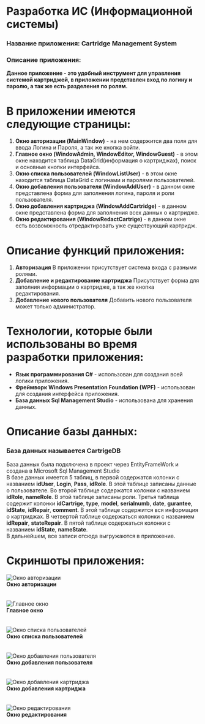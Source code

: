 # Разработка ИС (Информационной системы)

### Название приложения: Cartridge Management System
### Описание приложения:
**Данное приложение - это удобный инструмент для управления системой картриджей, в приложении представлен вход по логину и паролю, а так же есть разделения по ролям.**

# В приложении имеются следующие страницы:
1. **Окно авторизации (MainWindow)** - на нем содержится два поля для ввода Логина и Пароля, а так же кнопка войти.
2. **Главное окно (WindowAdmin, WindowEditor, WindowGuest)** - в этом окне находится таблица DataGrid(информация о картриджах), поиск и основные кнопки интерфейса.
3. **Окно списка пользователей (WindowListUser)** - в этом окне находится таблица DataGrid с логинами и паролями пользователей.
4. **Окно добавления пользователя (WindowAddUser)** - в данном окне представлена форма для заполнения логина, пароля и роли пользователя.
5. **Окно добавления картриджа (WindowAddCartridge)** - в данном окне представлена форма для заполнения всех данных о картридже.
6. **Окно редактирования (WindowRedactCartrige)** - в данном окне есть возвомжность отредактировать уже существующий картридж.

# Описание функций приложения:
1. **Авторизация** В приложении присутствует система входа с разными ролями.
2. **Добавление и редактирование картриджа** Присутствует форма для заполния информации о картридже, а так же кнопка редактирования.
3. **Добавление нового пользователя** Добавить нового пользователя может только администратор.

# Технологии, которые были использованы во время разработки приложения:
- **Язык программирования C#** - использован для создания всей логики приложения.
- **Фреймворк Windows Presentation Foundation (WPF)** - использован для создания интерфейса приложения.
- **База данных Sql Management Studio** - использована для хранения данных.

# Описание базы данных:
### База данных называется CartrigeDB <br/>
База данных была подключена в проект через EntityFrameWork и создана в Microsoft Sql Management Studio </br>
В базе данных имеется 5 таблиц, в первой содержатся колонки с названием **idUser**, **Login**, **Pass**, **idRole**. В этой таблице записаны данные о пользователе. Во второй таблице содержатся колонки с названием **idRole**, **nameRole**. В этой таблице записаны роли. Третья таблица содержит колонки **idCartrige**, **type**, **model**, **serialnumb**, **date**, **gurantee**, **idState**, **idRepair**, **comment**. В этой таблице содержится вся информация о картриджах. В четвертой таблице содержаться колонки с названием **idRepair**, **stateRepair**. В пятой таблице содержаться колонки с названием **idState**, **nameState**. <br/>
В дальнейшем, все записи отсюда выгружаются в приложение.

# Скриншоты приложения:
![Окно авторизации](https://github.com/qwerzxcvbn/CartridgeManagementSystem/blob/main/Image/loginpass.png) </br>
**Окно авторизации**
</br> </br> </br>
![Главное окно](https://github.com/qwerzxcvbn/CartridgeManagementSystem/blob/main/Image/main1.png) </br>
**Главное окно**
</br> </br> </br>
![Окно списка пользователей](https://github.com/qwerzxcvbn/CartridgeManagementSystem/blob/main/Image/Users.png) </br>
**Окно списка пользователей**
</br> </br> </br>
![Окно добавления пользователя](https://github.com/qwerzxcvbn/CartridgeManagementSystem/blob/main/Image/AddUser.png) </br>
**Окно добавления пользователя**
</br> </br> </br>
![Окно добавления картриджа](https://github.com/qwerzxcvbn/CartridgeManagementSystem/blob/main/Image/Addcart.png) </br>
**Окно добавления картриджа**
</br> </br> </br>
![Окно редактирования](https://github.com/qwerzxcvbn/CartridgeManagementSystem/blob/main/Image/Redactcart.png) </br>
**Окно редактирования**
</br> </br> </br>
